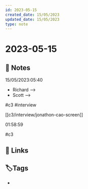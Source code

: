 ```yaml
---
id: 2023-05-15
created_date: 15/05/2023
updated_date: 15/05/2023
type: note
---
```


# 2023-05-15

## 📝 Notes

15/05/2023:05:40

- Richard -->
- Scott -->

#c3 #interview

[[c3/interview/jonathon-cao-screen]]

01:58:59

#c3 



## 🔗 Links

## **🏷️Tags**

- 
